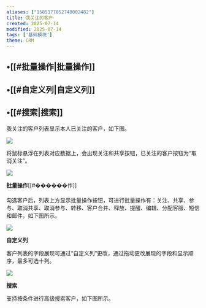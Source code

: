 ```yaml
---
aliases: ["1585177052748002482"]
title: 我关注的客户
created: 2025-07-14
modified: 2025-07-14
tags: ['基础模块']
theme: CRM
---
```


## •[[#批量操作|批量操作]]

## •[[#自定义列|自定义列]]

## •[[#搜索|搜索]]

我关注的客户列表显示本人已关注的客户，如下图。

![](https://myhelpdoc.oss-cn-heyuan.aliyuncs.com/mdimages/6d415d54ed36b2dfac2830bbf93ca4b7.jpg)

将鼠标悬浮在列表对应数据上，会出现关注和共享按钮，已关注的客户按钮为“取消关注”。

![](https://myhelpdoc.oss-cn-heyuan.aliyuncs.com/mdimages/e5c433cd254a0324baeb631e9d539406.jpg)

**批量操作**[[#������作]]

勾选客户后，列表上方显示批量操作按钮，可进行批量操作有：关注、共享、参与、取消共享、取消参与、转移、客户合并、释放、提醒、编辑、分配客服、短信和邮件，如下图所示。

![](https://myhelpdoc.oss-cn-heyuan.aliyuncs.com/mdimages/664fec551eace882e9438eea5a1cc496.jpg)

**自定义列**

客户列表的字段展现可通过“自定义列”更改，通过拖动更改展现的字段和显示顺序，最多可选十列。

![](https://myhelpdoc.oss-cn-heyuan.aliyuncs.com/mdimages/b5ecc38b42d491c39547ccf7ce613219.jpg)

**搜索**

支持按条件进行高级搜索客户，如下图所示。

